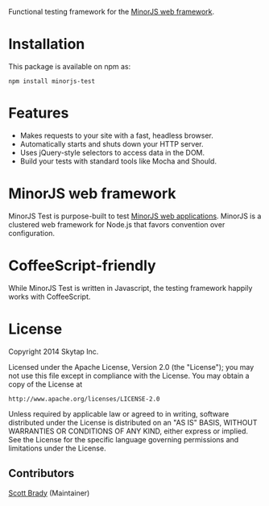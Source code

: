 Functional testing framework for the [MinorJS web framework](https://github.com/skytap/minorjs).

# Installation

This package is available on npm as:

```
npm install minorjs-test
```

# Features

* Makes requests to your site with a fast, headless browser.
* Automatically starts and shuts down your HTTP server.
* Uses jQuery-style selectors to access data in the DOM.
* Build your tests with standard tools like Mocha and Should.

# MinorJS web framework

MinorJS Test is purpose-built to test [MinorJS web applications](https://github.com/skytap/minorjs).
MinorJS is a clustered web framework for Node.js that favors convention over configuration.

# CoffeeScript-friendly

While MinorJS Test is written in Javascript, the testing framework happily works with CoffeeScript.

# License

Copyright 2014 Skytap Inc.

Licensed under the Apache License, Version 2.0 (the "License");
you may not use this file except in compliance with the License.
You may obtain a copy of the License at

    http://www.apache.org/licenses/LICENSE-2.0

Unless required by applicable law or agreed to in writing, software
distributed under the License is distributed on an "AS IS" BASIS,
WITHOUT WARRANTIES OR CONDITIONS OF ANY KIND, either express or implied.
See the License for the specific language governing permissions and
limitations under the License.

## Contributors

[Scott Brady](https://github.com/scottbrady) (Maintainer)